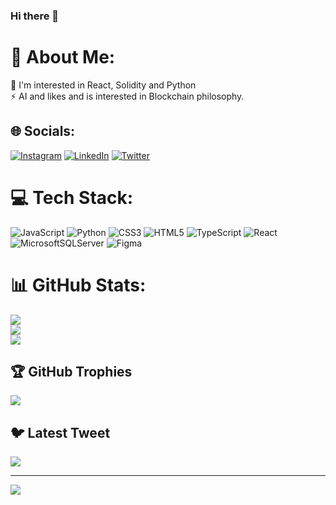 ### Hi there 👋

# 💫 About Me:
🔭 I'm interested in React, Solidity and Python<br>⚡ AI and likes and is interested in Blockchain philosophy.


## 🌐 Socials:
[![Instagram](https://img.shields.io/badge/Instagram-%23E4405F.svg?logo=Instagram&logoColor=white)](https://instagram.com/lomerdemirel) [![LinkedIn](https://img.shields.io/badge/LinkedIn-%230077B5.svg?logo=linkedin&logoColor=white)](https://linkedin.com/in/omerdemirell) [![Twitter](https://img.shields.io/badge/Twitter-%231DA1F2.svg?logo=Twitter&logoColor=white)](https://twitter.com/@0merdemirelll) 

# 💻 Tech Stack:
![JavaScript](https://img.shields.io/badge/javascript-%23323330.svg?style=for-the-badge&logo=javascript&logoColor=%23F7DF1E) ![Python](https://img.shields.io/badge/python-3670A0?style=for-the-badge&logo=python&logoColor=ffdd54) ![CSS3](https://img.shields.io/badge/css3-%231572B6.svg?style=for-the-badge&logo=css3&logoColor=white) ![HTML5](https://img.shields.io/badge/html5-%23E34F26.svg?style=for-the-badge&logo=html5&logoColor=white) ![TypeScript](https://img.shields.io/badge/typescript-%23007ACC.svg?style=for-the-badge&logo=typescript&logoColor=white) ![React](https://img.shields.io/badge/react-%2320232a.svg?style=for-the-badge&logo=react&logoColor=%2361DAFB) ![MicrosoftSQLServer](https://img.shields.io/badge/Microsoft%20SQL%20Sever-CC2927?style=for-the-badge&logo=microsoft%20sql%20server&logoColor=white) 	![Figma](https://img.shields.io/badge/figma-%23F24E1E.svg?style=for-the-badge&logo=figma&logoColor=white)
# 📊 GitHub Stats:
![](https://github-readme-stats.vercel.app/api?username=omerdemirell&theme=dark&hide_border=false&include_all_commits=false&count_private=false)<br/>
![](https://github-readme-streak-stats.herokuapp.com/?user=omerdemirell&theme=dark&hide_border=false)<br/>
![](https://github-readme-stats.vercel.app/api/top-langs/?username=omerdemirell&theme=dark&hide_border=false&include_all_commits=false&count_private=false&layout=compact)

## 🏆 GitHub Trophies
![](https://github-profile-trophy.vercel.app/?username=omerdemirell&theme=radical&no-frame=false&no-bg=false&margin-w=4)

## 🐦 Latest Tweet
[![](https://gtce.itsvg.in/api?username=@0merdemirelll)](https://github.com/VishwaGauravIn/github-twitter-card-embed)

---
[![](https://visitcount.itsvg.in/api?id=omerdemirell&icon=2&color=12)](https://visitcount.itsvg.in)

<!-- Proudly created with GPRM ( https://gprm.itsvg.in ) -->
